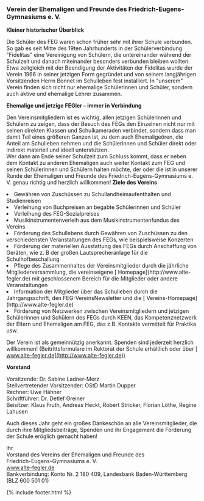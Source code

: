 ---
---

### Verein der Ehemaligen und Freunde des Friedrich-Eugens-Gymnasiums e. V.

**Kleiner historischer Überblick**

Die Schüler des FEG waren schon früher sehr mit ihrer Schule verbunden. So gab es seit Mitte des 19ten Jahrhunderts in der Schülerverbindung "Fidelitas" eine Vereinigung von Schülern, die untereinander während der Schulzeit und danach miteinander besonders verbunden bleiben wollten.<br />
Etwa zeitgleich mit der Beendigung der Aktivitäten der Fidelitas wurde der Verein 1966 in seiner jetzigen Form gegründet und von seinem langjährigen Vorsitzenden Herrn Bonnet im Schulleben fest installiert. In "unserem" Verein finden sich nicht nur ehemalige Schülerinnen und Schüler, sondern auch aktive und ehemalige Lehrer zusammen.

**Ehemalige und jetzige FEGler – immer in Verbindung**

Den Vereinsmitgliedern ist es wichtig, allen jetzigen Schülerinnen und Schülern zu zeigen, dass der Besuch des FEGs den Einzelnen nicht nur mit seinen direkten Klassen und Schulkameraden verbindet, sondern dass man damit Teil eines größeren Ganzen ist, zu dem auch Ehemaligeören, die Anteil am Schulleben nehmen und die Schülerinnen und Schüler direkt oder indirekt materiell und ideell unterstützen.<br />
Wer dann am Ende seiner Schulzeit zum Schluss kommt, dass er neben dem Kontakt zu anderen Ehemaligen auch weiter Kontakt zum FEG und seinen Schülerinnen und Schülern halten möchte, der oder die ist in unserer Runde der Ehemaligen und Freunde des Friedrich-Eugens-Gymnasiums e. V. genau richtig und herzlich willkommen!
**Ziele des Vereins**
<li>
  Gewähren von Zuschüssen zu Schullandheimaufenthalten und Studienreisen
</li>
<li>
  Verleihung von Buchpreisen an begabte Schülerinnen und Schüler
</li>
<li>
  Verleihung des FEG-Sozialpreises
</li>
<li>
  Musikinstrumentenverleih aus dem Musikinstrumentenfundus des Vereins
</li>
<li>
  Förderung des Schullebens durch Gewähren von Zuschüssen zu den verschiedensten Veranstaltungen des FEGs, wie beispielsweise Konzerten
</li>
<li>
  Förderung der materiellen Ausstattung des FEGs durch Anschaffung von Geräten, wie z. B der großen Lautsprecheranlage für die Schulhofbeschallung
</li>
<li>
  Pflege des Zusammenhaltes der Vereinsmitglieder durch die jährliche Mitgliederversammlung, die vereinseigene [<i class="fa fa-external-link"></i> Homepage](http://www.alte-fegler.de)
mit geschlossenem Bereich für die Mitglieder oder andere Veranstaltungen
</li>
<li>
  Information der Mitglieder über das Schulleben durch die Jahrgangsschrift, den FEG-VereinsNewsletter und die [<i class="fa fa-external-link"></i> Vereins-Homepage](http://www.alte-fegler.de)
</li>
<li>
  Förderung von Netzwerken zwischen Vereinsmitgliedern und jetzigen Schülerinnen und Schülern des FEGs durch KEEN, das Kompetenznetzwerk der Eltern und Ehemaligen am FEG, das z.B. Kontakte vermittelt für Praktika usw.
</li>

Der Verein ist als gemeinnützig anerkannt. Spenden sind jederzeit herzlich willkommen! (Beitrittsformulare im Rektorat der Schule erhältlich oder über [<i class="fa fa-external-link"></i> www.alte-fegler.de](http://www.alte-fegler.de))

**Vorstand**

Vorsitzende: Dr. Sabine Ladner-Merz <br />
Stellvertretender Vorsitzender: OStD Martin Dupper <br />
Rechner: Uwe Hähner <br />
Schriftführer: Dr. Detlef Greiner <br />
Beisitzer: Klaus Fruth, Andreas Heckt, Robert Stricker, Florian Löthe, Regine Lahusen

Auch dieses Jahr geht ein großes Dankeschön an alle Vereinsmitglieder, die durch ihre Mitgliedsbeiträge, Spenden und ihr Engagement die Förderung der Schule eröglich gemacht haben!

Ihr <br />
Vorstand des Vereins der Ehemaligen und Freunde des <br />
Friedrich-Eugens-Gymnasiums e. V. <br />
[<i class="fa fa-external-link"></i> www.alte-fegler.de</a>](http://www.alte-fegler.de)<br/>
Bankverbindung: Konto Nr. 2 180 409, Landesbank Baden-Württemberg (BLZ 600 501 01)

{% include footer.html %}
